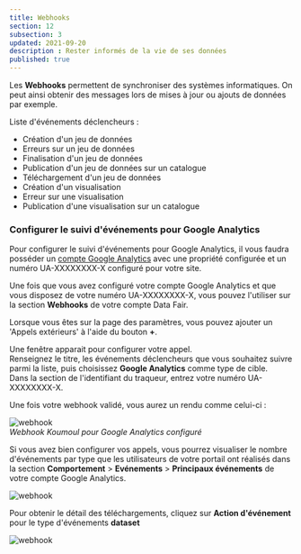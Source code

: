 ```yaml
---
title: Webhooks
section: 12
subsection: 3
updated: 2021-09-20
description : Rester informés de la vie de ses données
published: true
---
```


Les **Webhooks** permettent de synchroniser des systèmes informatiques. On peut ainsi obtenir des messages lors de mises à jour ou ajouts de données par exemple.

Liste d'événements déclencheurs :

* Création d'un jeu de données
* Erreurs sur un jeu de données
* Finalisation d'un jeu de données
* Publication d'un jeu de données sur un catalogue
* Téléchargement d'un jeu de données
* Création d'un visualisation
* Erreur sur une visualisation
* Publication d'une visualisation sur un catalogue

### Configurer le suivi d'événements pour Google Analytics

Pour configurer le suivi d'événements pour Google Analytics, il vous faudra posséder un [compte Google Analytics](https://support.google.com/analytics/answer/1008015?hl=fr) avec une propriété configurée et un numéro UA-XXXXXXXX-X configuré pour votre site.

Une fois que vous avez configuré votre compte Google Analytics et que vous disposez de votre numéro UA-XXXXXXXX-X, vous pouvez l'utiliser sur la section **Webhooks** de votre compte Data Fair.

Lorsque vous êtes sur la page des paramètres, vous pouvez ajouter un 'Appels extérieurs' à l'aide du bouton **+**.

Une fenêtre apparait pour configurer votre appel.  
Renseignez le titre, les événements déclencheurs que vous souhaitez suivre parmi la liste, puis choisissez **Google Analytics** comme type de cible.  
Dans la section de l'identifiant du traqueur, entrez votre numéro UA-XXXXXXXX-X.

Une fois votre webhook validé, vous aurez un rendu comme celui-ci :

![webhook](./images/user-guide-backoffice/web-2-identifiant.jpg)  
*Webhook Koumoul pour Google Analytics configuré*

Si vous avez bien configurer vos appels, vous pourrez visualiser le nombre d'événements par type que les utilisateurs de votre portail ont réalisés dans la section **Comportement** > **Evénements** > **Principaux événements** de votre compte Google Analytics.

![webhook](./images/user-guide-backoffice/web-3-events.jpg)

Pour obtenir le détail des téléchargements, cliquez sur **Action d'événement** pour le type d'événements **dataset**

![webhook](./images/user-guide-backoffice/web-4-liste-events.jpg)
